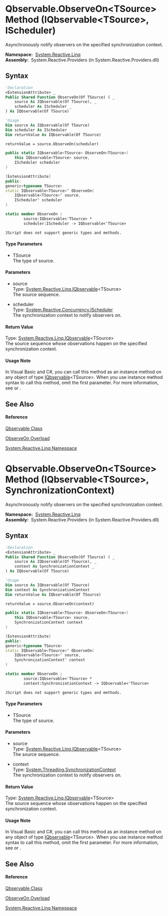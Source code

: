 # Qbservable.ObserveOn\<TSource\> Method (IQbservable\<TSource\>, IScheduler)

Asynchronously notify observers on the specified synchronization context.

**Namespace:**  [System.Reactive.Linq](System.Reactive.Linq\System.Reactive.Linq.md)  
**Assembly:**  System.Reactive.Providers (in System.Reactive.Providers.dll)

## Syntax

```vb
'Declaration
<ExtensionAttribute> _
Public Shared Function ObserveOn(Of TSource) ( _
    source As IQbservable(Of TSource), _
    scheduler As IScheduler _
) As IQbservable(Of TSource)
```

```vb
'Usage
Dim source As IQbservable(Of TSource)
Dim scheduler As IScheduler
Dim returnValue As IQbservable(Of TSource)

returnValue = source.ObserveOn(scheduler)
```

```csharp
public static IQbservable<TSource> ObserveOn<TSource>(
    this IQbservable<TSource> source,
    IScheduler scheduler
)
```

```c++
[ExtensionAttribute]
public:
generic<typename TSource>
static IQbservable<TSource>^ ObserveOn(
    IQbservable<TSource>^ source, 
    IScheduler^ scheduler
)
```

```fsharp
static member ObserveOn : 
        source:IQbservable<'TSource> * 
        scheduler:IScheduler -> IQbservable<'TSource> 
```

```jscript
JScript does not support generic types and methods.
```

#### Type Parameters

- TSource  
  The type of source.

#### Parameters

- source  
  Type: [System.Reactive.Linq.IQbservable](IQbservable\IQbservable(TSource).md)\<TSource\>  
  The source sequence.

- scheduler  
  Type: [System.Reactive.Concurrency.IScheduler](IScheduler\IScheduler.md)  
  The synchronization context to notify observers on.

#### Return Value

Type: [System.Reactive.Linq.IQbservable](IQbservable\IQbservable(TSource).md)\<TSource\>  
The source sequence whose observations happen on the specified synchronization context.

#### Usage Note

In Visual Basic and C\#, you can call this method as an instance method on any object of type [IQbservable](IQbservable\IQbservable(TSource).md)\<TSource\>. When you use instance method syntax to call this method, omit the first parameter. For more information, see [](https://msdn.microsoft.com/en-us/library/Bb384936) or [](https://msdn.microsoft.com/en-us/library/Bb383977).

## See Also

#### Reference

[Qbservable Class](Qbservable\Qbservable.md)

[ObserveOn Overload](ObserveOn\Qbservable.ObserveOn.md)

[System.Reactive.Linq Namespace](System.Reactive.Linq\System.Reactive.Linq.md)









# Qbservable.ObserveOn\<TSource\> Method (IQbservable\<TSource\>, SynchronizationContext)

Asynchronously notify observers on the specified synchronization context.

**Namespace:**  [System.Reactive.Linq](System.Reactive.Linq\System.Reactive.Linq.md)  
**Assembly:**  System.Reactive.Providers (in System.Reactive.Providers.dll)

## Syntax

```vb
'Declaration
<ExtensionAttribute> _
Public Shared Function ObserveOn(Of TSource) ( _
    source As IQbservable(Of TSource), _
    context As SynchronizationContext _
) As IQbservable(Of TSource)
```

```vb
'Usage
Dim source As IQbservable(Of TSource)
Dim context As SynchronizationContext
Dim returnValue As IQbservable(Of TSource)

returnValue = source.ObserveOn(context)
```

```csharp
public static IQbservable<TSource> ObserveOn<TSource>(
    this IQbservable<TSource> source,
    SynchronizationContext context
)
```

```c++
[ExtensionAttribute]
public:
generic<typename TSource>
static IQbservable<TSource>^ ObserveOn(
    IQbservable<TSource>^ source, 
    SynchronizationContext^ context
)
```

```fsharp
static member ObserveOn : 
        source:IQbservable<'TSource> * 
        context:SynchronizationContext -> IQbservable<'TSource> 
```

```jscript
JScript does not support generic types and methods.
```

#### Type Parameters

- TSource  
  The type of source.

#### Parameters

- source  
  Type: [System.Reactive.Linq.IQbservable](IQbservable\IQbservable(TSource).md)\<TSource\>  
  The source sequence.

- context  
  Type: [System.Threading.SynchronizationContext](https://msdn.microsoft.com/en-us/library/wx31754f)  
  The synchronization context to notify observers on.

#### Return Value

Type: [System.Reactive.Linq.IQbservable](IQbservable\IQbservable(TSource).md)\<TSource\>  
The source sequence whose observations happen on the specified synchronization context.

#### Usage Note

In Visual Basic and C\#, you can call this method as an instance method on any object of type [IQbservable](IQbservable\IQbservable(TSource).md)\<TSource\>. When you use instance method syntax to call this method, omit the first parameter. For more information, see [](https://msdn.microsoft.com/en-us/library/Bb384936) or [](https://msdn.microsoft.com/en-us/library/Bb383977).

## See Also

#### Reference

[Qbservable Class](Qbservable\Qbservable.md)

[ObserveOn Overload](ObserveOn\Qbservable.ObserveOn.md)

[System.Reactive.Linq Namespace](System.Reactive.Linq\System.Reactive.Linq.md)








